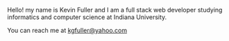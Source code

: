 Hello! my name is Kevin Fuller and I am a full stack web developer studying informatics and computer science at Indiana University. 

You can reach me at kgfuller@yahoo.com

<!---
Kevin-Fuller/Kevin-Fuller is a ✨ special ✨ repository because its `README.md` (this file) appears on your GitHub profile.
You can click the Preview link to take a look at your changes.
--->
